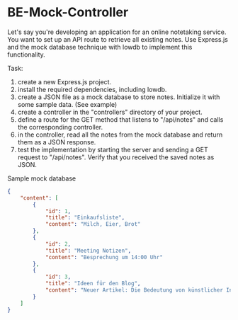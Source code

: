 # BE-Mock-Controller

Let's say you're developing an application for an online notetaking service. You want to set up an API route to retrieve all existing notes. Use Express.js and the mock database technique with lowdb to implement this functionality.

Task:

1. create a new Express.js project.
2. install the required dependencies, including lowdb.
3. create a JSON file as a mock database to store notes. Initialize it with some sample data. (See example)
4. create a controller in the "controllers" directory of your project.
5. define a route for the GET method that listens to "/api/notes" and calls the corresponding controller.
6. in the controller, read all the notes from the mock database and return them as a JSON response.
7. test the implementation by starting the server and sending a GET request to "/api/notes". Verify that you received the saved notes as JSON.

Sample mock database

```json
{
    "content": [
        {
            "id": 1,
            "title": "Einkaufsliste",
            "content": "Milch, Eier, Brot"
        },
        {
            "id": 2,
            "title": "Meeting Notizen",
            "content": "Besprechung um 14:00 Uhr"
        },
        {
            "id": 3,
            "title": "Ideen für den Blog",
            "content": "Neuer Artikel: Die Bedeutung von künstlicher Intelligenz"
        }
    ]
}
```
